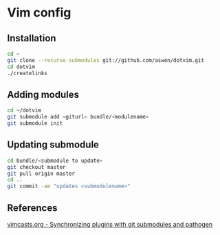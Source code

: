 # Vim config

## Installation

```bash
cd ~
git clone --recurse-submodules git://github.com/aswen/dotvim.git
cd dotvim
./createlinks
```

## Adding modules

```bash
cd ~/dotvim
git submodule add <giturl> bundle/<modulename>
git submodule init
```

## Updating submodule

``` bash
cd bundle/<submodule to update>
git checkout master
git pull origin master
cd ..
git commit -am "updates <submodulename>"
```

## References

[vimcasts.org - Synchronizing plugins with git submodules and pathogen](http://vimcasts.org/episodes/synchronizing-plugins-with-git-submodules-and-pathogen/)
